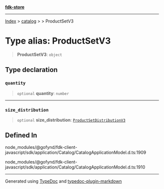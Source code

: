 [**fdk-store**](../../../README.md)
***

[Index](../../../API.md) > [catalog](../../README.md) > [<internal>](../README.md) > ProductSetV3

# Type alias: ProductSetV3

> **ProductSetV3**: `object`

## Type declaration

### `quantity`

> `optional` **quantity**: `number`

***

### `size_distribution`

> `optional` **size\_distribution**: [`ProductSetDistributionV3`](type-alias.ProductSetDistributionV3.md)

## Defined In

node\_modules/@gofynd/fdk-client-javascript/sdk/application/Catalog/CatalogApplicationModel.d.ts:1909

node\_modules/@gofynd/fdk-client-javascript/sdk/application/Catalog/CatalogApplicationModel.d.ts:1910

***
Generated using [TypeDoc](https://typedoc.org/) and [typedoc-plugin-markdown](https://www.npmjs.com/package/typedoc-plugin-markdown)
